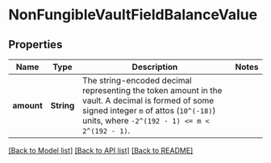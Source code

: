 # NonFungibleVaultFieldBalanceValue

## Properties

Name | Type | Description | Notes
------------ | ------------- | ------------- | -------------
**amount** | **String** | The string-encoded decimal representing the token amount in the vault. A decimal is formed of some signed integer `m` of attos (`10^(-18)`) units, where `-2^(192 - 1) <= m < 2^(192 - 1)`.  | 

[[Back to Model list]](../README.md#documentation-for-models) [[Back to API list]](../README.md#documentation-for-api-endpoints) [[Back to README]](../README.md)


